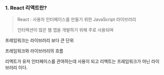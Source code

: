 ### 1. React 리액트란? 

> React : 사용자 인터페이스를 만들기 위한 JavaScript 라이브러리 
>
> 인터렉션이 많은 웹 앱을 개발하기 위해 주로 사용되며 





프레임워크는 라이브러리 보다 큰 단위 

프레임워크와 라이브러리의 흐름

리액트가 유저 인터페이스를 관여하는데 사용이 되고 리액트는 프레임워크가 아닌 라이브러리 이다. 





